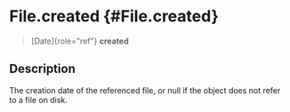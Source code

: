 File.created {#File.created}
============

> [Date]{role="ref"} **created**

Description
-----------

The creation date of the referenced file, or null if the object does not
refer to a file on disk.
